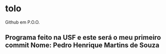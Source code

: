# tolo
Github em P.O.O.

 Programa feito na USF e este será o meu primeiro commit
 Nome: Pedro Henrique Martins de Souza
 -
